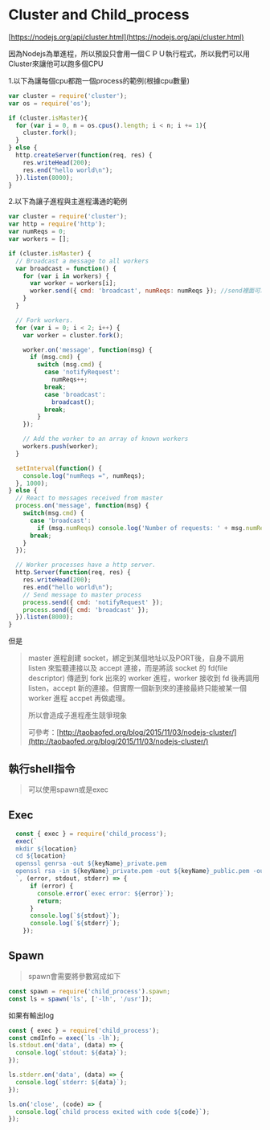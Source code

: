 # Cluster and Child\_process

[https://nodejs.org/api/cluster.html](https://nodejs.org/api/cluster.html)

因為Nodejs為單進程，所以預設只會用一個ＣＰＵ執行程式，所以我們可以用Cluster來讓他可以跑多個CPU

1.以下為讓每個cpu都跑一個process的範例\(根據cpu數量\)

```javascript
var cluster = require('cluster');
var os = require('os');

if (cluster.isMaster){
  for (var i = 0, n = os.cpus().length; i < n; i += 1){
    cluster.fork();
  }
} else {
  http.createServer(function(req, res) {
    res.writeHead(200);
    res.end("hello world\n");
  }).listen(8000);
}
```

2.以下為讓子進程與主進程溝通的範例

```javascript
var cluster = require('cluster');
var http = require('http');
var numReqs = 0;
var workers = [];

if (cluster.isMaster) {
  // Broadcast a message to all workers
  var broadcast = function() {
    for (var i in workers) {
      var worker = workers[i];
      worker.send({ cmd: 'broadcast', numReqs: numReqs }); //send裡面可以隨便放
    }
  }

  // Fork workers.
  for (var i = 0; i < 2; i++) {
    var worker = cluster.fork();

    worker.on('message', function(msg) {
      if (msg.cmd) {
        switch (msg.cmd) {
          case 'notifyRequest':
            numReqs++;
          break;
          case 'broadcast':
            broadcast();
          break;
        }
    });

    // Add the worker to an array of known workers
    workers.push(worker);
  }

  setInterval(function() {
    console.log("numReqs =", numReqs);
  }, 1000);
} else {
  // React to messages received from master
  process.on('message', function(msg) {
    switch(msg.cmd) {
      case 'broadcast':
        if (msg.numReqs) console.log('Number of requests: ' + msg.numReqs);
      break;
    }
  });

  // Worker processes have a http server.
  http.Server(function(req, res) {
    res.writeHead(200);
    res.end("hello world\n");
    // Send message to master process
    process.send({ cmd: 'notifyRequest' });
    process.send({ cmd: 'broadcast' });
  }).listen(8000);
}
```

但是

> master 進程創建 socket，綁定到某個地址以及PORT後，自身不調用 listen 來監聽連接以及 accept 連接，而是將該 socket 的 fd\(file descriptor\) 傳遞到 fork 出來的 worker 進程，worker 接收到 fd 後再調用 listen，accept 新的連接。但實際一個新到來的連接最終只能被某一個 worker 進程 accpet 再做處理。
>
> 所以會造成子進程產生競爭現象
>
> 可參考：[http://taobaofed.org/blog/2015/11/03/nodejs-cluster/](http://taobaofed.org/blog/2015/11/03/nodejs-cluster/)

## 執行shell指令

> 可以使用spawn或是exec

## Exec

```javascript
  const { exec } = require('child_process');
  exec(`
  mkdir ${location}
  cd ${location}
  openssl genrsa -out ${keyName}_private.pem
  openssl rsa -in ${keyName}_private.pem -out ${keyName}_public.pem -outform PEM -pubout
  `, (error, stdout, stderr) => {
      if (error) {
        console.error(`exec error: ${error}`);
        return;
      }
      console.log(`${stdout}`);
      console.log(`${stderr}`);
    });
```

## Spawn

> spawn會需要將參數寫成如下

```javascript
const spawn = require('child_process').spawn;
const ls = spawn('ls', ['-lh', '/usr']);
```

如果有輸出log

```javascript
const { exec } = require('child_process');
const cmdInfo = exec(`ls -lh`);
ls.stdout.on('data', (data) => {
  console.log(`stdout: ${data}`);
});

ls.stderr.on('data', (data) => {
  console.log(`stderr: ${data}`);
});

ls.on('close', (code) => {
  console.log(`child process exited with code ${code}`);
});
```

